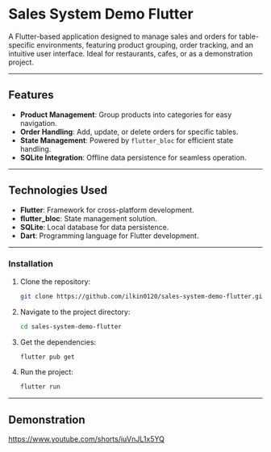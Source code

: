 # Sales System Demo Flutter

A Flutter-based application designed to manage sales and orders for table-specific environments, featuring product grouping, order tracking, and an intuitive user interface. Ideal for restaurants, cafes, or as a demonstration project.

---

## Features
- **Product Management**: Group products into categories for easy navigation.
- **Order Handling**: Add, update, or delete orders for specific tables.
- **State Management**: Powered by `flutter_bloc` for efficient state handling.
- **SQLite Integration**: Offline data persistence for seamless operation.

---

## Technologies Used
- **Flutter**: Framework for cross-platform development.
- **flutter_bloc**: State management solution.
- **SQLite**: Local database for data persistence.
- **Dart**: Programming language for Flutter development.

---

### Installation
1. Clone the repository:
   ```bash
   git clone https://github.com/ilkin0120/sales-system-demo-flutter.git
   ```
2. Navigate to the project directory:
   ```bash
   cd sales-system-demo-flutter
   ```
3. Get the dependencies:
   ```bash
   flutter pub get
   ```
4. Run the project:
   ```bash
   flutter run
   ```

---

## Demonstration
https://www.youtube.com/shorts/iuVnJL1x5YQ



